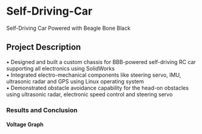 # Self-Driving-Car
Self-Driving Car Powered with Beagle Bone Black


## Project Description
•	Designed and built a custom chassis for BBB-powered self-driving RC car supporting all electronics using SolidWorks<br/>
•	Integrated electro-mechanical components like steering servo, IMU, ultrasonic radar and GPS using Linux operating system<br/>
•	Demonstrated obstacle avoidance capability for the head-on obstacles using ultrasonic radar, electronic speed control and steering servo<br/>


### Results and Conclusion

#### Voltage Graph




